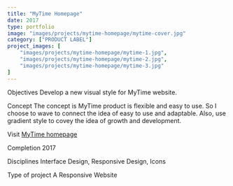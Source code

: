 ```yaml
---
title: "MyTime Homepage"
date: 2017
type: portfolio
image: "images/projects/mytime-homepage/mytime-cover.jpg"
category: ["PRODUCT LABEL"]
project_images: [
	"images/projects/mytime-homepage/mytime-1.jpg",
	"images/projects/mytime-homepage/mytime-2.jpg",
	"images/projects/mytime-homepage/mytime-3.jpg"
]
---
```


Objectives
Develop a new visual style for MyTime website.

Concept
The concept is MyTime product is flexible and easy to use. So I choose to wave to connect the idea of easy to use and adaptable. Also, use gradient style to covey the idea of growth and development.

​Visit [MyTime homepage](https://www.mytime.com/)

Completion
2017

Disciplines
Interface Design, Responsive Design, Icons

Type of project
A Responsive Website
